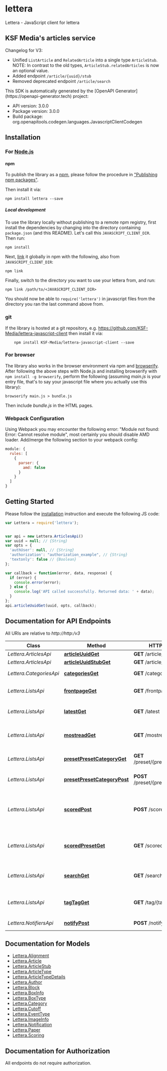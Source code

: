 # lettera

Lettera - JavaScript client for lettera
<h2>KSF Media's articles service</h2> Changelog for V3: <ul><li>Unified <code>ListArticle</code> and <code>RelatedArticle</code> into a single type <code>ArticleStub</code>. NOTE: In contrast to the old types, <code>ArticleStub.relatedArticles</code> is now an optional value.</li> <li>Added endpoint <code>/article/{uuid}/stub</code></li> <li>Removed deprecated endpoint <code>/article/search</code></li> </ul> 
This SDK is automatically generated by the [OpenAPI Generator](https://openapi-generator.tech) project:

- API version: 3.0.0
- Package version: 3.0.0
- Build package: org.openapitools.codegen.languages.JavascriptClientCodegen

## Installation

### For [Node.js](https://nodejs.org/)

#### npm

To publish the library as a [npm](https://www.npmjs.com/), please follow the procedure in ["Publishing npm packages"](https://docs.npmjs.com/getting-started/publishing-npm-packages).

Then install it via:

```shell
npm install lettera --save
```

##### Local development

To use the library locally without publishing to a remote npm registry, first install the dependencies by changing into the directory containing `package.json` (and this README). Let's call this `JAVASCRIPT_CLIENT_DIR`. Then run:

```shell
npm install
```

Next, [link](https://docs.npmjs.com/cli/link) it globally in npm with the following, also from `JAVASCRIPT_CLIENT_DIR`:

```shell
npm link
```

Finally, switch to the directory you want to use your lettera from, and run:

```shell
npm link /path/to/<JAVASCRIPT_CLIENT_DIR>
```

You should now be able to `require('lettera')` in javascript files from the directory you ran the last command above from.

### git

If the library is hosted at a git repository, e.g. https://github.com/KSF-Media/lettera-javascript-client
then install it via:

```shell
    npm install KSF-Media/lettera-javascript-client --save
```

### For browser

The library also works in the browser environment via npm and [browserify](http://browserify.org/). After following the above steps with Node.js and installing browserify with `npm install -g browserify`, perform the following (assuming *main.js* is your entry file, that's to say your javascript file where you actually use this library):

```shell
browserify main.js > bundle.js
```

Then include *bundle.js* in the HTML pages.

### Webpack Configuration

Using Webpack you may encounter the following error: "Module not found: Error:
Cannot resolve module", most certainly you should disable AMD loader. Add/merge
the following section to your webpack config:

```javascript
module: {
  rules: [
    {
      parser: {
        amd: false
      }
    }
  ]
}
```

## Getting Started

Please follow the [installation](#installation) instruction and execute the following JS code:

```javascript
var Lettera = require('lettera');


var api = new Lettera.ArticlesApi()
var uuid = null; // {String} 
var opts = {
  'authUser': null, // {String} 
  'authorization': "authorization_example", // {String} 
  'textonly': false // {Boolean} 
};

var callback = function(error, data, response) {
  if (error) {
    console.error(error);
  } else {
    console.log('API called successfully. Returned data: ' + data);
  }
};
api.articleUuidGet(uuid, opts, callback);

```

## Documentation for API Endpoints

All URIs are relative to *http://http:/v3*

Class | Method | HTTP request | Description
------------ | ------------- | ------------- | -------------
*Lettera.ArticlesApi* | [**articleUuidGet**](docs/ArticlesApi.md#articleUuidGet) | **GET** /article/{uuid} | 
*Lettera.ArticlesApi* | [**articleUuidStubGet**](docs/ArticlesApi.md#articleUuidStubGet) | **GET** /article/{uuid}/stub | 
*Lettera.CategoriesApi* | [**categoriesGet**](docs/CategoriesApi.md#categoriesGet) | **GET** /categories | Read categories
*Lettera.ListsApi* | [**frontpageGet**](docs/ListsApi.md#frontpageGet) | **GET** /frontpage | Returns a list for a front page
*Lettera.ListsApi* | [**latestGet**](docs/ListsApi.md#latestGet) | **GET** /latest | Returns a list of latest articles
*Lettera.ListsApi* | [**mostreadGet**](docs/ListsApi.md#mostreadGet) | **GET** /mostread | Returns a list of most read articles
*Lettera.ListsApi* | [**presetPresetCategoryGet**](docs/ListsApi.md#presetPresetCategoryGet) | **GET** /preset/{preset}/{category} | Load a preset model
*Lettera.ListsApi* | [**presetPresetCategoryPost**](docs/ListsApi.md#presetPresetCategoryPost) | **POST** /preset/{preset}/{category} | Update a preset model
*Lettera.ListsApi* | [**scoredPost**](docs/ListsApi.md#scoredPost) | **POST** /scored | List recent articles sorted by given scoring weights
*Lettera.ListsApi* | [**scoredPresetGet**](docs/ListsApi.md#scoredPresetGet) | **GET** /scored/{preset} | List recent articles sorted by preset scoring
*Lettera.ListsApi* | [**searchGet**](docs/ListsApi.md#searchGet) | **GET** /search | Returns a list of search results
*Lettera.ListsApi* | [**tagTagGet**](docs/ListsApi.md#tagTagGet) | **GET** /tag/{tag} | Returns a list of latest articles by tag
*Lettera.NotifiersApi* | [**notifyPost**](docs/NotifiersApi.md#notifyPost) | **POST** /notify | Listens to OC Notifier


## Documentation for Models

 - [Lettera.Alignment](docs/Alignment.md)
 - [Lettera.Article](docs/Article.md)
 - [Lettera.ArticleStub](docs/ArticleStub.md)
 - [Lettera.ArticleType](docs/ArticleType.md)
 - [Lettera.ArticleTypeDetails](docs/ArticleTypeDetails.md)
 - [Lettera.Author](docs/Author.md)
 - [Lettera.Block](docs/Block.md)
 - [Lettera.BoxInfo](docs/BoxInfo.md)
 - [Lettera.BoxType](docs/BoxType.md)
 - [Lettera.Category](docs/Category.md)
 - [Lettera.Cutoff](docs/Cutoff.md)
 - [Lettera.EventType](docs/EventType.md)
 - [Lettera.ImageInfo](docs/ImageInfo.md)
 - [Lettera.Notification](docs/Notification.md)
 - [Lettera.Paper](docs/Paper.md)
 - [Lettera.Scoring](docs/Scoring.md)


## Documentation for Authorization

All endpoints do not require authorization.
